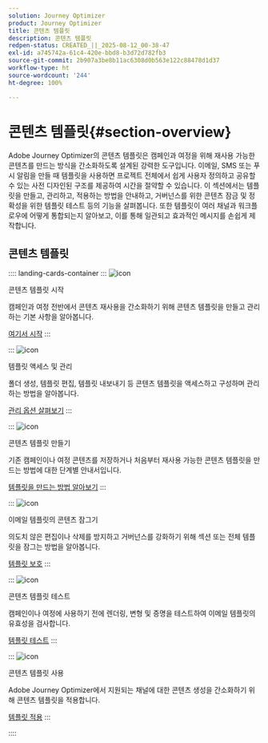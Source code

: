 ```yaml
---
solution: Journey Optimizer
product: Journey Optimizer
title: 콘텐츠 템플릿
description: 콘텐츠 템플릿
redpen-status: CREATED_||_2025-08-12_00-38-47
exl-id: a745742a-61c4-420e-bbd8-b3d72d782fb3
source-git-commit: 2b907a3be8b11ac6308d0b563e122c88478d1d37
workflow-type: ht
source-wordcount: '244'
ht-degree: 100%

---
```


# 콘텐츠 템플릿{#section-overview}

Adobe Journey Optimizer의 콘텐츠 템플릿은 캠페인과 여정을 위해 재사용 가능한 콘텐츠를 만드는 방식을 간소화하도록 설계된 강력한 도구입니다. 이메일, SMS 또는 푸시 알림을 만들 때 템플릿을 사용하면 프로젝트 전체에서 쉽게 사용자 정의하고 공유할 수 있는 사전 디자인된 구조를 제공하여 시간을 절약할 수 있습니다. 이 섹션에서는 템플릿을 만들고, 관리하고, 적용하는 방법을 안내하고, 거버넌스를 위한 콘텐츠 잠금 및 정확성을 위한 템플릿 테스트 등의 기능을 살펴봅니다. 또한 템플릿이 여러 채널과 워크플로우에 어떻게 통합되는지 알아보고, 이를 통해 일관되고 효과적인 메시지를 손쉽게 제작합니다.

## 콘텐츠 템플릿

:::: landing-cards-container
:::
![icon](https://cdn.experienceleague.adobe.com/icons/circle-play.svg)

콘텐츠 템플릿 시작

캠페인과 여정 전반에서 콘텐츠 재사용을 간소화하기 위해 콘텐츠 템플릿을 만들고 관리하는 기본 사항을 알아봅니다.

[여기서 시작](../using/content-management/content-templates.md)
:::

:::
![icon](https://cdn.experienceleague.adobe.com/icons/list-check.svg)

템플릿 액세스 및 관리

폴더 생성, 템플릿 편집, 템플릿 내보내기 등 콘텐츠 템플릿을 액세스하고 구성하며 관리하는 방법을 알아봅니다.

[관리 옵션 살펴보기](../using/content-management/access-content-templates.md)
:::

:::
![icon](https://cdn.experienceleague.adobe.com/icons/puzzle-piece.svg)

콘텐츠 템플릿 만들기

기존 캠페인이나 여정 콘텐츠를 저장하거나 처음부터 재사용 가능한 콘텐츠 템플릿을 만드는 방법에 대한 단계별 안내서입니다.

[템플릿을 만드는 방법 알아보기](../using/content-management/create-content-templates.md)
:::

:::
![icon](https://cdn.experienceleague.adobe.com/icons/shield-halved.svg)

이메일 템플릿의 콘텐츠 잠그기

의도치 않은 편집이나 삭제를 방지하고 거버넌스를 강화하기 위해 섹션 또는 전체 템플릿을 잠그는 방법을 알아봅니다.

[템플릿 보호](../using/content-management/content-locking.md)
:::

:::
![icon](https://cdn.experienceleague.adobe.com/icons/gear.svg)

콘텐츠 템플릿 테스트

캠페인이나 여정에 사용하기 전에 렌더링, 변형 및 증명을 테스트하여 이메일 템플릿의 유효성을 검사합니다.

[템플릿 테스트](../using/content-management/test-content-templates.md)
:::

:::
![icon](https://cdn.experienceleague.adobe.com/icons/bullseye.svg)

콘텐츠 템플릿 사용

Adobe Journey Optimizer에서 지원되는 채널에 대한 콘텐츠 생성을 간소화하기 위해 콘텐츠 템플릿을 적용합니다.

[템플릿 적용](../using/content-management/use-content-templates.md)
:::

::::
